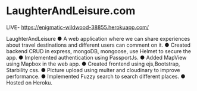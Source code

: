 # LaughterAndLeisure.com

LIVE-
https://enigmatic-wildwood-38855.herokuapp.com/


LaughterAndLeisure
● A web application where we can share experiences about travel destinations and different users can
comment on it.
● Created backend CRUD in express, mongoDB, mongoose, use Helmet to secure the app.
● Implemented authentication using PassportJs.
● Added MapView using Mapbox in the web app.
● Created frontend using ejs,Bootstrap, Starbility css.
● Picture upload using multer and cloudinary to improve performance.
● Implemented Fuzzy search to search different places.
● Hosted on Heroku.
